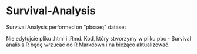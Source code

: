 # Survival-Analysis
 Survival Analysis performed on "pbcseq" dataset

Nie edytujcie pliku .html i .Rmd. Kod, który stworzymy w pliku pbc - Survival analisis.R będę wrzucać do R Markdown i na bieżąco aktualizować.